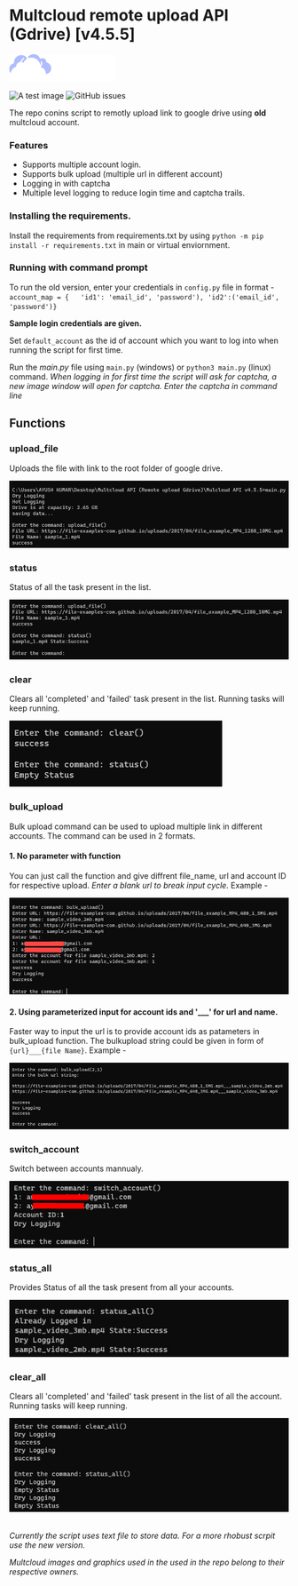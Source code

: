 # Multcloud remote upload API (Gdrive) [v4.5.5]

![Alt text](../images/multcloud.png)

![A test image](https://img.shields.io/static/v1?label=status&message=completed&logo=github&color=F8523B) ![GitHub issues](https://img.shields.io/github/issues/ayush1920/Multcloud_remote_upload)

The repo conins script to remotly upload link to google drive using **old** multcloud account.
### Features
- Supports multiple account login.
- Supports bulk upload (multiple url in different account)
- Logging in with captcha 
- Multiple level logging to reduce login time and captcha trails.

### Installing the requirements.
Install the requirements from requirements.txt by using `python -m pip install -r requirements.txt` in main or virtual enviornment.

### Running with command prompt
To run the old version, enter your credentials in `config.py` file in format -<br>
`account_map = {   'id1': 'email_id', 'password'),
    'id2':('email_id', 'password')}`

**Sample login credentials are given.**

Set `default_account` as the id of account which you want to log into when running the script for first time.

Run the *main.py* file using `main.py` (windows) or `python3 main.py` (linux) command.
*When logging in for first time the script will ask for captcha, a new image window will open for captcha. Enter the captcha in command line*
## Functions
### upload_file
Uploads the file with link to the root folder of google drive.

![Upload example](../images/upload_old.png)

### status
Status of all the task present in the list.

![status example](../images/status_old.png)

### clear
Clears all 'completed' and 'failed' task present in the list. Running tasks will keep running.

![clear example](../images/clear_old.png)


### bulk_upload
Bulk upload command can be used to upload multiple link in different accounts. The command can be used in 2 formats.<br>

#### 1. No parameter with function
You can just call the function and give diffrent file_name, url and account ID for respective upload. *Enter a blank url to break input cycle.*
Example -

![bulk_upload_1 example](../images/bulk_upload_old_1.png)

#### 2. Using parameterized input for account ids and '___' for url and name.
Faster way to input the url is to provide account ids as patameters in bulk_upload function. The bulkupload string could be given in form of `{url}___{file Name}`. Example -

![bulk_upload_2 example](../images/bulk_upload_old_2.png)

### switch_account
Switch between accounts mannualy.

![switch_account example](../images/switch_account_old.png)


### status_all
Provides Status of all the task present from all your accounts.

![status_all example](../images/status_all_old.png)

### clear_all
Clears all 'completed' and 'failed' task present in the list of all the account. Running tasks will keep running.

![clear_all example](../images/clear_all_old.png)

<br>*Currently the script uses text file to store data. For a more rhobust scrpit use the new version.*

*Multcloud images and graphics used in the used in the repo belong to their respective owners.*